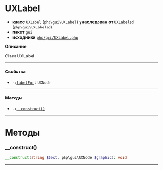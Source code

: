 # UXLabel

- **класс** `UXLabel` (`php\gui\UXLabel`) **унаследован от** `UXLabeled` (`php\gui\UXLabeled`)
- **пакет** `gui`
- **исходники** [`php/gui/UXLabel.php`](./src/main/resources/JPHP-INF/sdk/php/gui/UXLabel.php)

**Описание**

Class UXLabel

---

#### Свойства

- `->`[`labelFor`](#prop-labelfor) : `UXNode`

---

#### Методы

- `->`[`__construct()`](#method-__construct)

---
# Методы

<a name="method-__construct"></a>

### __construct()
```php
__construct(string $text, php\gui\UXNode $graphic): void
```

---
